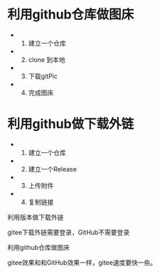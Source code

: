 # 利用github仓库做图床
- 1. 建立一个仓库
- 2. clone 到本地
- 3. 下载gitPic
- 4. 完成图床

# 利用github做下载外链
- 1. 建立一个仓库
- 2. 建立一个Release
- 3. 上传附件
- 4. 复制链接




利用版本做下载外链

gitee下载外链需要登录，GitHub不需要登录

利用github仓库做图床

gitee效果和和GitHub效果一样，gitee速度要快一些。